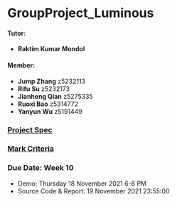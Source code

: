 # GroupProject_Luminous
#### Tutor:
- **Raktim Kumar Mondol**
#### Member: 
- **Jump Zhang** z5232113
- **Rifu Su** z5232173
- **Jianheng Qian** z5275335
- **Ruoxi Bao** z5314772
- **Yanyun Wu** z5191449
### [Project Spec](Specification.pdf)
### [Mark Criteria](Marking_Criteria.pdf)
### Due Date: Week 10
- Demo: Thursday 18 November 2021 6-8 PM
- Source Code & Report: 19 November 2021 23:55:00
